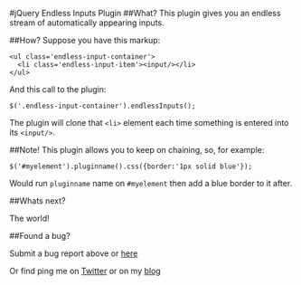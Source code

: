 #jQuery Endless Inputs Plugin
##What?
This plugin gives you an endless stream of automatically appearing inputs.

##How?
Suppose you have this markup:

    <ul class='endless-input-container'>
	  <li class='endless-input-item'><input/></li>
	</ul>

And this call to the plugin:

    $('.endless-input-container').endlessInputs();

The plugin will clone that `<li>` element each time something is entered into its `<input/>`.

##Note!
This plugin allows you to keep on chaining, so, for example:

    $('#myelement').pluginname().css({border:'1px solid blue'});

Would run `pluginname` name on `#myelement` then add a blue border to it after.

##Whats next?

The world!

##Found a bug? 

Submit a bug report above or [here](https://github.com/mharen/jquery-endless-inputs-plugin/issues)

Or find ping me on [Twitter](http://www.twitter.com/mharen) or on my [blog](http://blog.wassupy.com)